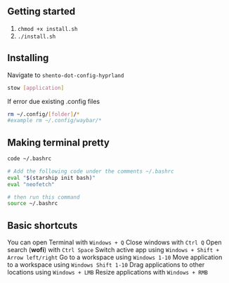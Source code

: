 ## Getting started

1. `chmod +x install.sh`
2. `./install.sh`

## Installing

Navigate to `shento-dot-config-hyprland`

```bash
stow [application]
```

If error due existing .config files

```bash
rm ~/.config/[folder]/*
#example rm ~/.config/waybar/*
```

## Making terminal pretty

```bash
code ~/.bashrc

# Add the following code under the comments ~/.bashrc
eval "$(starship init bash)"
eval "neofetch"

# then run this command
source ~/.bashrc
```

## Basic shortcuts

You can open Terminal with `Windows + Q`
Close windows with `Ctrl Q`
Open search (**wofi**) with `Ctrl Space`
Switch active app using `Windows + Shift + Arrow left/right`
Go to a workspace using `Windows 1-10`
Move application to a workspace using `Windows Shift 1-10`
Drag applications to other locations using `Windows + LMB`
Resize applications with `Windows + RMB`
